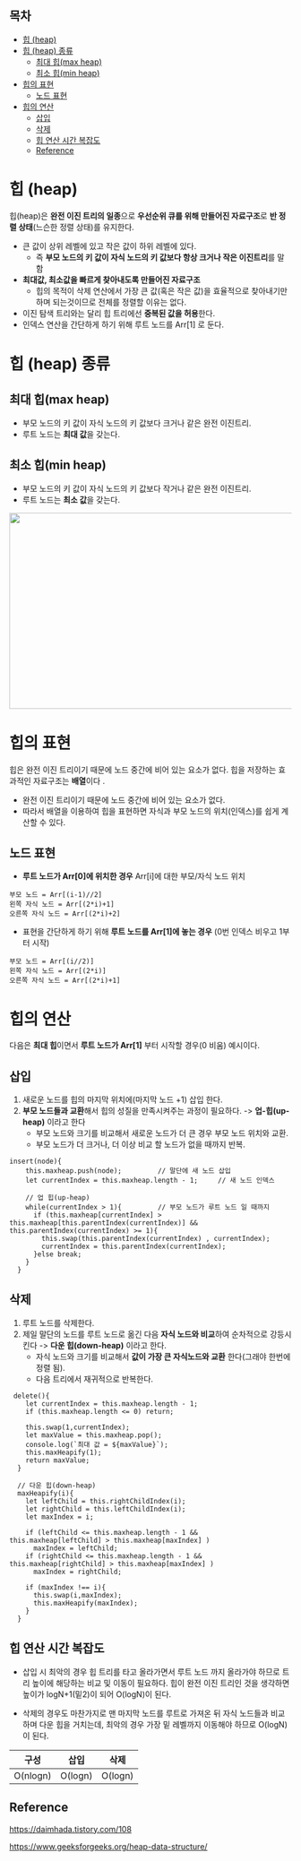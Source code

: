 <h2>목차</h2>

- [힙 (heap)](#힙-heap)
- [힙 (heap) 종류](#힙-heap-종류)
  - [최대 힙(max heap)](#최대-힙max-heap)
  - [최소 힙(min heap)](#최소-힙min-heap)
- [힙의 표현](#힙의-표현)
  - [노드 표현](#노드-표현)
- [힙의 연산](#힙의-연산)
  - [삽입](#삽입)
  - [삭제](#삭제)
  - [힙 연산 시간 복잡도](#힙-연산-시간-복잡도)
  - [Reference](#reference)

# 힙 (heap)

힙(heap)은 **완전 이진 트리의 일종**으로 **우선순위 큐를 위해 만들어진 자료구조**로
**반 정렬 상태**(느슨한 정렬 상태)를 유지한다. 

+ 큰 값이 상위 레벨에 있고 작은 값이 하위 레벨에 있다.
   + 즉 **부모 노드의 키 값이 자식 노드의 키 값보다 항상 크거나 작은 이진트리**를 말함
+ **최대값, 최소값을 빠르게 찾아내도록 만들어진 자료구조**
   + 힙의 목적이 삭제 연산에서 가장 큰 값(혹은 작은 값)을 효율적으로 찾아내기만 하며 되는것이므로 전체를 정렬할 이유는 없다.
+ 이진 탐색 트리와는 달리 힙 트리에선 **중복된 값을 허용**한다.
+ 인덱스 연산을 간단하게 하기 위해 루트 노드를 Arr[1] 로 둔다.


# 힙 (heap) 종류  

## 최대 힙(max heap)
+ 부모 노드의 키 값이 자식 노드의 키 값보다 크거나 같은 완전 이진트리.
+ 루트 노드는 **최대 값**을 갖는다.

## 최소 힙(min heap)
+ 부모 노드의 키 값이 자식 노드의 키 값보다 작거나 같은 완전 이진트리.
+ 루트 노드는 **최소 값**을 갖는다.

<img src="https://github.com/Iam-Sunghyun/javascript-algorithms/blob/main/src/data-structures/heap/img/MinHeapAndMaxHeap.png" width="600" height="350">    


# 힙의 표현
힙은 완전 이진 트리이기 때문에 노드 중간에 비어 있는 요소가 없다. 힙을 저장하는 효과적인 자료구조는 **배열**이다 .
  + 완전 이진 트리이기 때문에 노드 중간에 비어 있는 요소가 없다.
  + 따라서 배열을 이용하여 힙을 표현하면 자식과 부모 노드의 위치(인덱스)를 쉽게 계산할 수 있다.
  
## 노드 표현
+ **루트 노드가 Arr[0]에 위치한 경우** Arr[i]에 대한 부모/자식 노드 위치 
```
부모 노드 = Arr[(i-1)//2]	
왼쪽 자식 노드 = Arr[(2*i)+1]   
오른쪽 자식 노드 = Arr[(2*i)+2]
```
+ 표현을 간단하게 하기 위해 **루트 노드를 Arr[1]에 놓는 경우** (0번 인덱스 비우고 1부터 시작)
```
부모 노드 = Arr[(i//2)]	
왼쪽 자식 노드 = Arr[(2*i)]   
오른쪽 자식 노드 = Arr[(2*i)+1]
```

# 힙의 연산 
다음은 **최대 힙**이면서 **루트 노드가 Arr[1]** 부터 시작할 경우(0 비움) 예시이다.

## 삽입
1. 새로운 노드를 힙의 마지막 위치에(마지막 노드 +1) 삽입 한다.
2. **부모 노드들과 교환**해서 힙의 성질을 만족시켜주는 과정이 필요하다. -> **업-힙(up-heap)** 이라고 한다
   + 부모 노드와 크기를 비교해서 새로운 노드가 더 큰 경우 부모 노드 위치와 교환.
   + 부모 노드가 더 크거나, 더 이상 비교 할 노드가 없을 때까지 반복.
```
insert(node){
    this.maxheap.push(node);         // 말단에 새 노드 삽입
    let currentIndex = this.maxheap.length - 1;     // 새 노드 인덱스

    // 업 힙(up-heap)
    while(currentIndex > 1){         // 부모 노드가 루트 노드 일 때까지 
      if (this.maxheap[currentIndex] > this.maxheap[this.parentIndex(currentIndex)] && this.parentIndex(currentIndex) >= 1){
        this.swap(this.parentIndex(currentIndex) , currentIndex);
        currentIndex = this.parentIndex(currentIndex);
      }else break;
    }
  }
```
## 삭제
1. 루트 노드를 삭제한다.
2. 제일 말단의 노드를 루트 노드로 옮긴 다음 **자식 노드와 비교**하여 순차적으로 강등시킨다 -> **다운 힙(down-heap)** 이라고 한다.
   + 자식 노드와 크기를 비교해서 **값이 가장 큰 자식노드와 교환** 한다(그래야 한번에 정렬 됨).
   + 다음 트리에서 재귀적으로 반복한다.
```
 delete(){
    let currentIndex = this.maxheap.length - 1; 
    if (this.maxheap.length <= 0) return;

    this.swap(1,currentIndex);
    let maxValue = this.maxheap.pop();
    console.log(`최대 값 = ${maxValue}`);
    this.maxHeapify(1);   
    return maxValue;
  }
  
  // 다운 힙(down-heap)
  maxHeapify(i){  
    let leftChild = this.rightChildIndex(i);
    let rightChild = this.leftChildIndex(i);
    let maxIndex = i;

    if (leftChild <= this.maxheap.length - 1 && this.maxheap[leftChild] > this.maxheap[maxIndex] )
      maxIndex = leftChild;
    if (rightChild <= this.maxheap.length - 1 && this.maxheap[rightChild] > this.maxheap[maxIndex] )
      maxIndex = rightChild;
      
    if (maxIndex !== i){
      this.swap(i,maxIndex);
      this.maxHeapify(maxIndex);
    }
  }
```


## 힙 연산 시간 복잡도

+ 삽입 시 최악의 경우 힙 트리를 타고 올라가면서 루트 노드 까지 올라가야 하므로 트리 높이에 해당하는 비교 및 이동이 필요하다. 힙이 완전 이진 트리인 것을 생각하면 높이가 logN+1(밑2)이 되어 O(logN)이 된다.

+ 삭제의 경우도 마찬가지로 맨 마지막 노드를 루트로 가져온 뒤 자식 노드들과 비교하며 다운 힙을 거치는데, 최악의 경우 가장 밑 레벨까지 이동해야 하므로 O(logN)이 된다.

구성|삽입|삭제|
:---:|:---:|:---:|
O(nlogn)|O(logn)|O(logn)|

## Reference

https://daimhada.tistory.com/108

https://www.geeksforgeeks.org/heap-data-structure/
